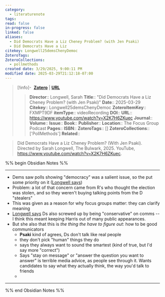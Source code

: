 ```yaml
---
category:
  - literaturenote
tags: 
read: false
in-progress: false
linked: false
aliases:
  - Did Democrats Have a Liz Cheney Problem? (with Jen Psaki)
  - Did Democrats Have a Liz
citekey: Longwell25demsChenyDemoc
ZoteroTags: 
ZoteroCollections:
  - pollmethods
created date: 3/29/2025, 9:00:11 PM
modified date: 2025-03-29T21:12:18-07:00
---
```


> [!info]- &nbsp;[**Zotero**](zotero://select/library/items/FXMPT9DF)  | [**URL**](https://www.youtube.com/watch?v=X2K7H6ZKuec)
>> **Director**:: Longwell, Sarah
> **Title**:: "Did Democrats Have a Liz Cheney Problem? (with Jen Psaki)"
> **Date**:: 2025-03-29
> **Citekey**:: Longwell25demsChenyDemoc
> **ZoteroItemKey**:: FXMPT9DF
> **itemType**:: videoRecording
> **DOI**:: 
> **URL**:: https://www.youtube.com/watch?v=X2K7H6ZKuec
> **Journal**:: 
> **Volume**:: 
> **Issue**:: 
> **Book**:: 
> **Publisher**:: 
> **Location**:: The Focus Group Podcast
> **Pages**:: 
> **ISBN**:: 
> **ZoteroTags**:: []
> **ZoteroCollections**:: ['PollMethods']
> **Related**::

>  Did Democrats Have a Liz Cheney Problem? (With Jen Psaki). Directed by Sarah Longwell, The Bulwark, 2025. YouTube, https://www.youtube.com/watch?v=X2K7H6ZKuec.

%% begin Obsidian Notes %%
___
- Dems saw polls showing "democracy" was a salient issue, so the put some priority on it ([Longwell says](https://youtu.be/X2K7H6ZKuec?t=1839))
- Problem: a lot of that concern came from R's who thought the election was stolen, and so they weren't buying talking points from the D "stealers"
- This was given as a reason for why focus groups matter: they can clarify meaning
- [Longwell says](https://youtu.be/X2K7H6ZKuec?t=1899) Ds also screwed up by being "conservative" on comms -- I think this meant keeping Harris out of many public appearances.
- But she also that this is *the thing the have to figure out*: how to be good communicators
	- **Psaki** kind of agrees, Ds don't talk like real people
	- they don't pick "human" things they do
	- says they always want to sound the smartest (kind of true, but I'd say more "correct")
	- Says "stay on message" or "answer the question you want to answer" is terrible media advice, as people see through it.  Wants candidates to say what they actually think, the way you'd talk to friends
	- 
___
%% end Obsidian Notes %%
